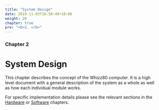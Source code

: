 ```yaml
---
title: "System Design"
date: 2019-11-03T16:50:49+10:00
weight: 20
chapter: true
pre: "<b>2. </b>"
---
```


### Chapter 2

# System Design

This chapter describes the concept of the Whizz80 computer. It is a high level document with a general description of the system as a whole as well as how each individual module works.

For specific implementation details please see the relevant sections in the [Hardware](/hardware) or [Software](/software) chapters.
